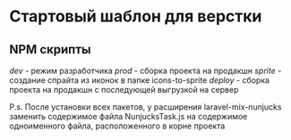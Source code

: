 # Стартовый шаблон для верстки

## NPM скрипты
*dev* - режим разработчика
*prod* - сборка проекта на продакшн
*sprite* - создание спрайта из иконок в папке icons-to-sprite
*deploy* - сборка проекта на продакшн с последующей выгрузкой на сервер

P.s.
После установки всех пакетов, у расширения laravel-mix-nunjucks заменить содержимое файла NunjucksTask.js на содержимое одноименного файла, расположенного в корне проекта